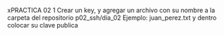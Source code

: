 xPRACTICA 02
1 Crear un key,  y agregar un archivo con su nombre a la  carpeta del repositorio 
	p02_ssh/dia_02
Ejemplo:
juan_perez.txt y dentro colocar su clave publica
